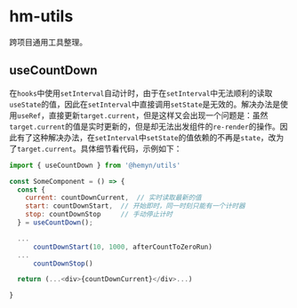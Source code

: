 # hm-utils

跨项目通用工具整理。

## useCountDown

在`hooks`中使用`setInterval`自动计时，由于在`setInterval`中无法顺利的读取`useState`的值，因此在`setInterval`中直接调用`setState`是无效的。解决办法是使用`useRef`，直接更新`target.current`，但是这样又会出现一个问题是：虽然`target.current`的值是实时更新的，但是却无法出发组件的`re-render`的操作。因此有了这种解决办法，在`setInterval`中`setState`的值依赖的不再是`state`，改为了`target.current`。具体细节看代码，示例如下：

```javascript
import { useCountDown } from '@hemyn/utils'

const SomeComponent = () => {
  const {
    current: countDownCurrent,  // 实时读取最新的值
    start: countDownStart,  // 开始即时，同一时刻只能有一个计时器
    stop: countDownStop     // 手动停止计时
  } = useCountDown();

  ...
      countDownStart(10, 1000, afterCountToZeroRun)
  ...
      countDownStop()

  return (...<div>{countDownCurrent}</div>...)

}

```
